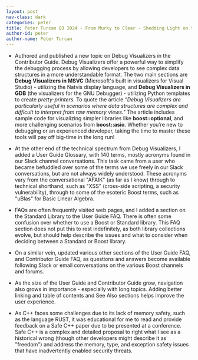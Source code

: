```yaml
---
layout: post
nav-class: dark
categories: peter
title: Peter Turcan Q3 2024 - From Murky to Clear - Shedding Light on the Foggy Bits – User Guide and Contributor Guide Status Update
author-id: peter
author-name: Peter Turcan
---
```


- Authored and published a new topic on Debug Visualizers in the Contributor Guide. Debug Visualizers offer a powerful way to simplify the debugging process by allowing developers to see complex data structures in a more understandable format. The two main sections are **Debug Visualizers in MSVC** (Microsoft's built in visualizers for Visual Studio) - utilizing the Natvis display language, and **Debug Visualizers in GDB** (the visualizers for the GNU Debugger) - utilizing Python templates to create _pretty-printers_. To quote the article _"Debug Visualizers are particularly useful in scenarios where data structures are complex and difficult to interpret from raw memory views."_ The article includes sample code for visualizing simpler libraries like **boost::optional**, and more challenging scenarios from **boost::asio**. Whether you’re new to debugging or an experienced developer, taking the time to master these tools will pay off big-time in the long run!

- At the other end of the technical spectrum from Debug Visualizers, I added a User Guide Glossary, with 140 terms, mostly acronyms found in our Slack channel conversations. This task came from a user who became befuddled over some of the terms we use freely in our Slack conversations, but are not always widely understood. These acronyms vary from the conversational "AFAIK" (as far as I know) through to technical shorthand, such as "XSS" (cross-side scripting, a security vulnerability), through to some of the esoteric Boost terms, such as "uBlas" for Basic Linear Algebra.

- FAQs are often frequently visited web pages, and I added a section on the Standard Library to the User Guide FAQ. There is often some confusion over whether to use a Boost or Standard library. This FAQ section does not put this to rest indefinitely, as both library collections evolve, but should help describe the issues and what to consider when deciding between a Standard or Boost library. 

- On a similar vein, updated various other sections of the User Guide FAQ, and Contributor Guide FAQ, as questions and answers become available following Slack or email conversations on the various Boost channels and forums.

- As the size of the User Guide and Contributor Guide grow, navigation also grows in importance - especially with long topics. Adding better linking and table of contents and See Also sections helps improve the user experience.

- As C++ faces some challenges due to its lack of memory safety, such as the language RUST, it was educational for me to read and provide feedback on a Safe C++ paper due to be presented at a conference. Safe C++ is a complex and detailed proposal to right what I see as a historical wrong (though other developers might describe it as "freedom") and address the memory, type, and exception safety issues that have inadvertently enabled security threats.

